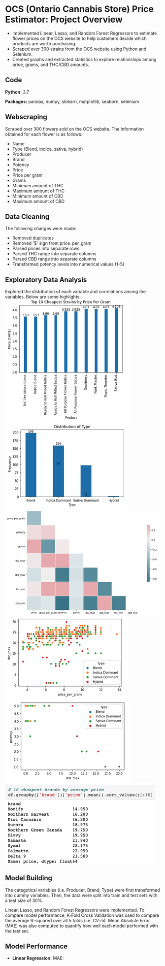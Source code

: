 # OCS (Ontario Cannabis Store) Price Estimator: Project Overview
- Implemented Linear, Lasso, and Random Forest Regressors to estimate flower prices on the OCS website to help customers decide which products are worth purchasing.
- Scraped over 300 strains from the OCS website using Python and Selenium.
- Created graphs and extracted statistics to explore relationships among price, grams, and THC/CBD amounts.

## Code
__Python:__ 3.7

__Packages:__ pandas, numpy, sklearn, matplotlib, seaborn, selenium

## Webscraping
Scraped over 300 flowers sold on the OCS website. The information obtained for each flower is as follows:
- Name
- Type (Blend, indica, sativa, hybrid)
- Producer
- Brand
- Potency
- Price
- Price per gram
- Grams
- Minimum amount of THC
- Maximum amount of THC
- Minimum amount of CBD
- Maximum amount of CBD

## Data Cleaning
The following changes were made:
- Removed duplicates
- Removed '$' sign from price_per_gram
- Parsed prices into separate rows
- Parsed THC range into separate columns
- Parsed CBD range into separate columns
- Transformed potency levels into numerical values (1-5)

## Exploratory Data Analysis
Explored the distribution of each variable and correlations among the variables. Below are some highlights:
![](https://github.com/jordanchow1/ocs_strains/blob/main/graphs/1.png)
![](https://github.com/jordanchow1/ocs_strains/blob/main/graphs/2.png)
![](https://github.com/jordanchow1/ocs_strains/blob/main/graphs/5.png)
![](https://github.com/jordanchow1/ocs_strains/blob/main/graphs/6.png)
![](https://github.com/jordanchow1/ocs_strains/blob/main/graphs/7.png)
![](https://github.com/jordanchow1/ocs_strains/blob/main/graphs/3.png)

## Model Building
The categotical variables (i.e. Producer, Brand, Type) were first transformed into dummy variables. Then, the data were split into train and test sets with a test size of 30%.

Linear, Lasso, and Random Forest Regressors were implemented. To compare model performance, K-Fold Cross Validation was used to compare the average R-squared over all 5 folds (i.e. CV=5). Mean Absolute Error (MAE) was also computed to quantify how well each model performed with the test set.

## Model Performance
- __Linear Regression:__ MAE:
